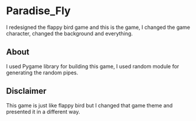 # Paradise_Fly
I redesigned the flappy bird game and this is the game, I changed the game character, changed the background and everything.
## About 
I used Pygame library for building this game, I used random module for generating the random pipes.

## Disclaimer
This game is just like flappy bird but I changed that game theme and presented it in a different way.
